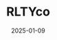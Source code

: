 ---  
layout: startup_page  
title: "RLTYco"  
id: "rltyco.com"  
permalink: "/rltycorltyco.com01092025/"  
website: "https://rltyco.com/"  
funding_round: "Series A"  
funding_amount: "$20M"  
investors: "Altriarch, Andrew Dodge, Christopher Schmidt, SERHANT. Ventures"  
about: "RLTYco is a full-service provider of comprehensive resources for real estate professionals, offering same-day commission advances and a suite of services including legal, accounting, and healthcare solutions. Its mission is to level the playing field for independent contractors by providing access to capital and resources typically available only to salaried employees, fostering sustainable business growth."  
markets: "Fintech, Insurtech, Real Estate, Financial Services, Health Insurance, Legal Tech, Tax Consulting"  
hq: "New York, New York, United States"  
founded_year: "2021"  
linkedin: "https://www.linkedin.com/company/rlty-co"  
twitter: "https://twitter.com/Rlty_Co"  
instagram: ""  
facebook: "https://www.facebook.com/RLTYco"  
crunchbase: "https://www.crunchbase.com/organization/rltyco"  
pitchbook: "https://pitchbook.com/profiles/company/522928-18"  

date_display: "09-Jan-2025"  
date: "2025-01-09"

# SEO Optimization  
meta_title: "RLTYco - Series A Funding ($20M)"  
meta_description: "RLTYco, RLTYco is a full-service provider of comprehensive resources for real estate professionals, offering same-day commission advances and a suite of servi..."  
meta_keywords: "RLTYco, Fintech, Insurtech, Real Estate, Financial Services, Health Insurance, Legal Tech, Tax Consulting, Series A funding"  
canonical_url: "https://startup.projectstartups.com/rltycorltyco.com01092025/"  
---